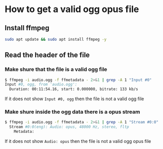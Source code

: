 # How to get a valid ogg opus file

## Install ffmpeg
```bash
sudo apt update && sudo apt install ffmpeg -y
```

## Read the header of the file
### Make shure that the file is a valid ogg file
```bash
$ ffmpeg -i audio.ogg -f ffmetadata - 2>&1 | grep -A 1 "Input #0"
Input #0, ogg, from 'audio.ogg':
  Duration: 00:11:54.16, start: 0.000000, bitrate: 133 kb/s
```
If it does not show `Input #0, ogg` then the file is not a valid ogg file

### Make shure inside the ogg data there is a opus stream
```bash
$ ffmpeg -i audio.ogg -f ffmetadata - 2>&1 | grep -A 1 "Stream #0:0"
  Stream #0:0(eng): Audio: opus, 48000 Hz, stereo, fltp
    Metadata:
```
If it does not show `Audio: opus` then the file is not a valid ogg opus file